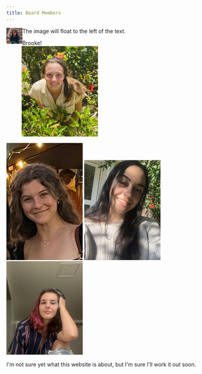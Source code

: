 ```yaml
---
title: Board Members
---
```


<p><img src="/assets/foundingMembers/hazel.jpg" alt="drawing" style="float:left;width:42px;height:42px;">
The image will float to the left of the text.</p>

<figure>
  <figcaption>Brooke!</figcaption>
  <img src="/assets/foundingMembers/brooke.jpg" alt="drawing" width="200"/>
</figure>

<img src="/assets/foundingMembers/katherine.jpg" alt="drawing" width="200"/>

<img src="/assets/foundingMembers/mari.jpg" alt="drawing" width="200"/>

<img src="/assets/foundingMembers/anna.jpg" alt="drawing" width="200"/>

I'm not sure yet what this website is about, but I'm sure I'll work it out soon.
